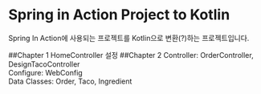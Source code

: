 Spring in Action Project to Kotlin
==
Spring In Action에 사용되는 프로젝트를 Kotlin으로 변환(?)하는 프로젝트입니다.

##Chapter 1
HomeController 설정
##Chapter 2
Controller: OrderController, DesignTacoController  
Configure: WebConfig  
Data Classes: Order, Taco, Ingredient